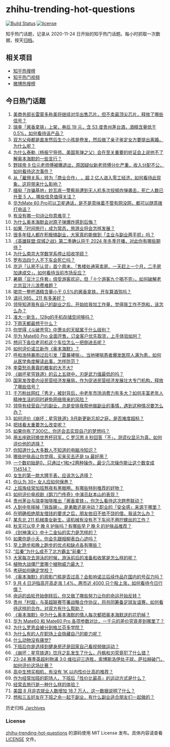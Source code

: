 # zhihu-trending-hot-questions

[![Build Status](https://github.com/justjavac/zhihu-trending-hot-questions/workflows/ci/badge.svg?branch=master)](https://github.com/justjavac/zhihu-trending-hot-questions/actions)
[![license](https://img.shields.io/github/license/justjavac/zhihu-trending-hot-questions)](https://github.com/justjavac/zhihu-trending-hot-questions/blob/master/LICENSE)

知乎热门话题，记录从 2020-11-24
日开始的知乎热门话题。每小时抓取一次数据，按天[归档](./archives)。

## 相关项目

- [知乎热搜榜](https://github.com/justjavac/zhihu-trending-top-search)
- [知乎热门视频](https://github.com/justjavac/zhihu-trending-hot-video)
- [微博热搜榜](https://github.com/justjavac/weibo-trending-hot-search)

## 今日热门话题

<!-- BEGIN -->
<!-- 最后更新时间 Tue Sep 05 2023 03:07:37 GMT+0800 (China Standard Time) -->

1. [美商务部长雷蒙多称美将继续对华出售芯片，但不卖最顶尖芯片，释放了哪些信号？](https://www.zhihu.com/question/620477664)
1. [瑞幸「酱香拿铁」上架，券后 19 元，含 53 度贵州茅台酒，酒精含量低于 0.5%，如何看待该产品？](https://www.zhihu.com/question/620452404)
1. [双方父母都是直发然后生个小孩是卷发，然后做了亲子鉴定女方要提出离婚，为什么呢？](https://www.zhihu.com/question/619274471)
1. [为什么泰勒（杨振宁导师、美国氢弹之父）会在至关重要的听证会上说他不了解奥本海默的一些言行？](https://www.zhihu.com/question/620396694)
1. [野球帝 9 位元老师傅被曝退出，原因疑似新老师傅分化严重，收入分配不公，如何看待这次事件？](https://www.zhihu.com/question/620465143)
1. [从「雇佣关系」转为「商业合作」 ，超 2 亿人进入零工经济，如何看待此现象，这将带来什么影响？](https://www.zhihu.com/question/620467702)
1. [缅甸「诈骗基地」妙瓦底一警察局遭到无人机多次投掷炸弹袭击，死亡人数已升至 5 人，哪些信息值得关注？](https://www.zhihu.com/question/620484106)
1. [华为Mate 60 Pro可以卫星通话，是不是意味着不管有网没网，都可以随意拨打电话？](https://www.zhihu.com/question/619814502)
1. [有没有哪一句诗让你意难平？](https://www.zhihu.com/question/615867965)
1. [为什么奥本海默会对原子弹爆炸感到后悔？](https://www.zhihu.com/question/620274712)
1. [如果「时间旅行」成为常态，旅游业将会怎样发展？](https://www.zhihu.com/question/620142637)
1. [很多年轻人都在积极搞副业，大家真的能做到「主业与副业两手抓」吗？](https://www.zhihu.com/question/617458885)
1. [《英雄联盟:双城之战》第二季确认将于 2024 年冬季开播，对此你有哪些期待？](https://www.zhihu.com/question/620174399)
1. [为什么南京大学数学系停止招收学硕？](https://www.zhihu.com/question/619700616)
1. [罗布泊四个人不下车会死亡吗？](https://www.zhihu.com/question/615519308)
1. [京沪「认房不认贷」首个周末，「售楼处通宵卖房、一天赶上一个月，二手房加速成交」，如何看待当前市场反应？](https://www.zhihu.com/question/620460588)
1. [暑期「豆汁三件套」倍受游客欢迎，但「十个游客九个喝不完」，如何破解老北京豆汁儿浪费难题？](https://www.zhihu.com/question/620138007)
1. [喝完一整杯酒精含量小于 0.5%的酱香拿铁，开车算酒驾吗？](https://www.zhihu.com/question/620481288)
1. [请问 985、211 有多美好？](https://www.zhihu.com/question/438353781)
1. [领导知道我有自己的副业之后，开始给我加工作量，觉得我工作不饱和，该怎么办？](https://www.zhihu.com/question/620457299)
1. [准大一新生，128g的手机存储空间够吗？](https://www.zhihu.com/question/614852818)
1. [下雨天都最想干什么？](https://www.zhihu.com/question/620308839)
1. [你觉得《斗破苍穹》中萧炎的天赋属于什么级别？](https://www.zhihu.com/question/555303586)
1. [华为 Mate60 Pro 全面开售，订金客户优先取货，上手体验如何？](https://www.zhihu.com/question/620390986)
1. [想问下各位老司机这个车位怎么一把倒进去呢？](https://www.zhihu.com/question/620249523)
1. [如何评价诺兰新作《奥本海默》？](https://www.zhihu.com/question/619395484)
1. [呼和浩特暴雨过后引发「雷暴哮喘」，当地哮喘患者爆发医院人满为患，如何从医学角度解读此事，怎样防范？](https://www.zhihu.com/question/620365548)
1. [李莫愁杀黄蓉的概率的大不大?](https://www.zhihu.com/question/620361150)
1. [《崩坏星穹铁道》的云上五骁中，刃是武力值最低的吗？](https://www.zhihu.com/question/620240834)
1. [国家发改委内设民营经济发展局，作为促进民营经济发展壮大专门机构，释放了哪些信号？](https://www.zhihu.com/question/620458543)
1. [千万粉丝网红「秀才」被封背后，中老年市场消费力有多大？如何丰富老年人精神生活的同时避免网络带来的风险？](https://www.zhihu.com/question/620450325)
1. [领导有经营自己的副业，总是安排我帮他做副业的事情，遇到这种情况要怎么办？](https://www.zhihu.com/question/620191449)
1. [如何评价《崩坏：星穹铁道》9月新更新忘却之庭，是否难度超标？](https://www.zhihu.com/question/620466197)
1. [把钱看太重要怎么改变呢？](https://www.zhihu.com/question/620460636)
1. [如果你有了300亿，你还会去实现自己的梦想吗？](https://www.zhihu.com/question/620351208)
1. [用五座欧冠换世界杯冠军，C 罗沉思 8 秒回答「不」，测谎仪显示为真，如何评价他的选择？](https://www.zhihu.com/question/620468499)
1. [你知道什么大多数人不知道的电脑冷知识？](https://www.zhihu.com/question/619587299)
1. [哪些护肤品让你觉得，买来买去还是 ta 最好用？](https://www.zhihu.com/question/616070779)
1. [一个数初始是0，只通过+1和*2两种操作，最少几次操作能让这个数变成114514？](https://www.zhihu.com/question/619706848)
1. [女生的第一款大牌手表，应该怎么选择？](https://www.zhihu.com/question/614983036)
1. [你认为 30+ 女人应如何保养？](https://www.zhihu.com/question/619220909)
1. [上班族经常加班熬夜有黑眼圈，有哪些特别推荐的好物？](https://www.zhihu.com/question/614533617)
1. [如何评价电视剧《鹊刀门传奇》中演员赵本山的表现？](https://www.zhihu.com/question/618539542)
1. [贵州茅台与瑞幸咖啡推出「酱香拿铁」，你怎么看待这次跨界联动？](https://www.zhihu.com/question/620461688)
1. [人到中年摔掉「铁饭碗」，是勇敢还是冲动？职业的「安全感」来源于哪里？](https://www.zhihu.com/question/620467237)
1. [在明确拒绝朋友借钱的要求之后，朋友依旧不依不饶的借，我该怎么办？](https://www.zhihu.com/question/616059177)
1. [某东北 211 机械类女新生，读机械有没有不下车间不用拧螺丝的工作？](https://www.zhihu.com/question/613433286)
1. [秋天可以早 P 晚 R 护肤吗？有哪些早 P 晚 R 的护肤品推荐？](https://www.zhihu.com/question/619125436)
1. [《封神演义》中十二金仙的实力是怎样的？](https://www.zhihu.com/question/510503049)
1. [如果你是小夭，你会先跟相柳表白心迹吗？](https://www.zhihu.com/question/619770934)
1. [早上跑步和晚上跑步的优点和缺点各有哪些？](https://www.zhihu.com/question/618789030)
1. [“后秦”为什么成不了北方霸主“前秦”？](https://www.zhihu.com/question/618686524)
1. [大家每次去游泳的时候，游泳前后的准备和收尾是怎么样的呢？](https://www.zhihu.com/question/617040424)
1. [植物大战僵尸里哪个植物威力最大？](https://www.zhihu.com/question/369662308)
1. [考研如何确定学校？](https://www.zhihu.com/question/265595875)
1. [《奥本海默》的观影门槛是否过高？会影响诺兰后续作品在国内的号召力吗？](https://www.zhihu.com/question/620137597)
1. [9 月 4 日沪指高开高走涨 1.4%，两市近 4000 只个股上涨，如何看待今日行情？](https://www.zhihu.com/question/620453822)
1. [命运的齿轮开始倒转后，你又做了哪些努力让你的命运开始反转？](https://www.zhihu.com/question/620148473)
1. [贵州「村超」与英超联赛签署战略合作协议，将共同筹备足球友谊赛，如何看待这样的合作，对双方有什么帮助？](https://www.zhihu.com/question/620457177)
1. [《奥本海默》中为什么奥本海默的情人每次都把奥本海默送的花扔掉？](https://www.zhihu.com/question/620088756)
1. [华为 Mate60 和 Mate60 Pro 各项参数对比，一千元的差价究竟差到哪里了？](https://www.zhihu.com/question/619812389)
1. [为什么罗恩会被分到格兰芬多学院？](https://www.zhihu.com/question/489643957)
1. [为什么有的人在职场上会隐藏自己的能力呢？](https://www.zhihu.com/question/619651646)
1. [什么动物没有痛觉?](https://www.zhihu.com/question/290094490)
1. [下班后你是选择到健身房还是回家自己看视频做运动？](https://www.zhihu.com/question/619245045)
1. [《崩坏：星穹铁道》饮月之乱发生了什么，丹枫和刃究竟犯了什么错？](https://www.zhihu.com/question/620361112)
1. [23-24 赛季英超利物浦 3:0 维拉迎三连胜，索博斯洛伊处子球，萨拉赫破门，如何评价这场比赛？](https://www.zhihu.com/question/620400857)
1. [高中生想买相机，有没有 1K 以内性价比高的推荐？](https://www.zhihu.com/question/619497100)
1. [作为经常加班的职场人，下班后「性价比最高」的运动方式是什么？](https://www.zhihu.com/question/620011925)
1. [经常去旅行是一种什么样的体验？](https://www.zhihu.com/question/617138948)
1. [美国 8 月非农就业人数增加 18.7 万人，这一数据说明了什么？](https://www.zhihu.com/question/620186685)
1. [想和三五好友在下班之余一起干副业，有什么副业适合朋友们一起做的？](https://www.zhihu.com/question/616762672)

<!-- END -->

历史归档 [./archives](./archives)

### License

[zhihu-trending-hot-questions](https://github.com/justjavac/zhihu-trending-hot-questions)
的源码使用 MIT License 发布。具体内容请查看 [LICENSE](./LICENSE) 文件。
